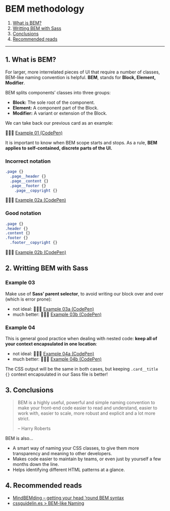 # BEM methodology

1. [What is BEM?](#1-what-is-bem)
2. [Writting BEM with Sass](#2-writting-bem-with-sass)
3. [Conclusions](#3-conclusions)
4. [Recommended reads](#4-recommended-reads)

---

## 1. What is BEM?

For larger, more interrelated pieces of UI that require a number of classes, BEM-like naming convention is helpful. **BEM**, stands for **Block, Element, Modifier**.

BEM splits components’ classes into three groups:

- **Block:** The sole root of the component.
- **Element:** A component part of the Block.
- **Modifier:** A variant or extension of the Block.

We can take back our previous card as an example:

👨🏻‍💻 [Example 01 (CodePen)](https://codepen.io/nadalsol/pen/vYypRgp)

It is important to know when BEM scope starts and stops. As a rule, **BEM applies to self-contained, discrete parts of the UI.**

### Incorrect notation

<!--prettier-ignore-->
```scss
.page {}
  .page__header {}
  .page__content {}
  .page__footer {}
    .page__copyright {}
```

👨🏻‍💻 [Example 02a (CodePen)](https://codepen.io/nadalsol/pen/bGBavZX)

### Good notation

<!--prettier-ignore-->
```scss
.page {}
.header {}
.content {}
.footer {}
  .footer__copyright {}
```

👨🏻‍💻 [Example 02b (CodePen)](https://codepen.io/nadalsol/pen/XWNVqgV)

## 2. Writting BEM with Sass

### Example 03

Make use of **Sass’ parent selector**, to avoid writing our block over and over (which is error prone):

- not ideal: 👨🏻‍💻 [Example 03a (CodePen)](https://codepen.io/nadalsol/pen/RwoxyLz)
- much better: 👨🏻‍💻 [Example 03b (CodePen)](https://codepen.io/nadalsol/pen/zYopjVm)

### Example 04

This is general good practice when dealing with nested code: **keep all of your context encapsulated in one location**:

- not ideal: 👨🏻‍💻 [Example 04a (CodePen)](https://codepen.io/nadalsol/pen/yLVpEej)
- much better: 👨🏻‍💻 [Example 04b (CodePen)](https://codepen.io/nadalsol/pen/XWNVYXy)

The CSS output will be the same in both cases, but keeping `.card__title {}` context encapsulated in our Sass file is better!

## 3. Conclusions

> BEM is a highly useful, powerful and simple naming convention to make your front-end code easier to read and understand, easier to work with, easier to scale, more robust and explicit and a lot more strict.
>
> – Harry Roberts

BEM is also…

- A smart way of naming your CSS classes, to give them more transparency and meaning to other developers.
- Makes code easier to maintain by teams, or even just by yourself a few months down the line.
- Helps identifying different HTML patterns at a glance.

## 4. Recommended reads

- [MindBEMding – getting your head ’round BEM syntax](https://csswizardry.com/2013/01/mindbemding-getting-your-head-round-bem-syntax/)
- [cssguidelin.es > BEM-like Naming](https://cssguidelin.es/#bem-like-naming)
